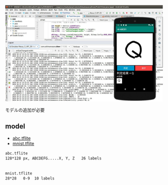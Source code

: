 <div align="center">
  <img src="OK.jpg" heigit="500"/>
</div>

モデルの追加が必要

## model

+ [abc.tflite](https://www.dropbox.com/s/tdiqa0ui89lmw85/abc.tflite?dl=0)
+ [mnist.tflite](https://www.dropbox.com/s/gpetntg59tivryt/mnist.tflite?dl=0)

```
abc.tflite
128*128 px, ABCDEFG.....X, Y, Z   26 labels


mnist.tflite
28*28   0-9  10 labels
```
